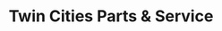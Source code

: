 ---
title: "Twin Cities Parts & Service"
url: /whitehall/twin-cities-parts-und-service/
shop: Autowerkstatt
---